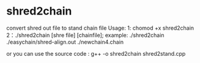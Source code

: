 # shred2chain
convert shred out file to stand chain file
Usage:    1: chomod +x shred2chain 
          2：./shred2chain [shre file] [chainfile];
          example:
            ./shred2chain ./easychain/shred-align.out ./newchain4.chain
  
 or you can use the source code : 
          g++ -o shred2chain shred2stand.cpp
